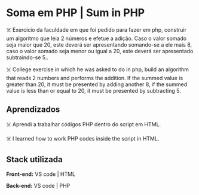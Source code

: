 # Soma em PHP | Sum in PHP

☠️ Exercício da faculdade em que foi pedido para fazer 
em php, construir um algoritmo que leia 2 números e 
efetue a adição. Caso o valor somado seja maior que 20, 
este deverá ser apresentando somando-se a ele mais 8, 
caso o valor somado seja menor ou igual a 20, este 
deverá ser apresentado subtraindo-se 5..

☠️ College exercise in which he was asked to do in php, 
build an algorithm that reads 2 numbers and performs 
the addition. If the summed value is greater than 20, 
it must be presented by adding another 8, if the summed 
value is less than or equal to 20, it must be presented 
by subtracting 5.

## Aprendizados

☠️ Aprendi a trabalhar códigos PHP dentro do script em 
HTML.

☠️ I learned how to work PHP codes inside the script in
HTML.


## Stack utilizada

**Front-end:** VS code | HTML

**Back-end:** VS code | PHP
